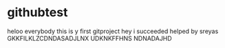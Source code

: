 # githubtest

heloo everybody 
this is y first gitproject
hey i succeeded helped by sreyas
GKKFILKLZCDNDASADJLNX
UDKNKFFHNS
NDNADAJHD
